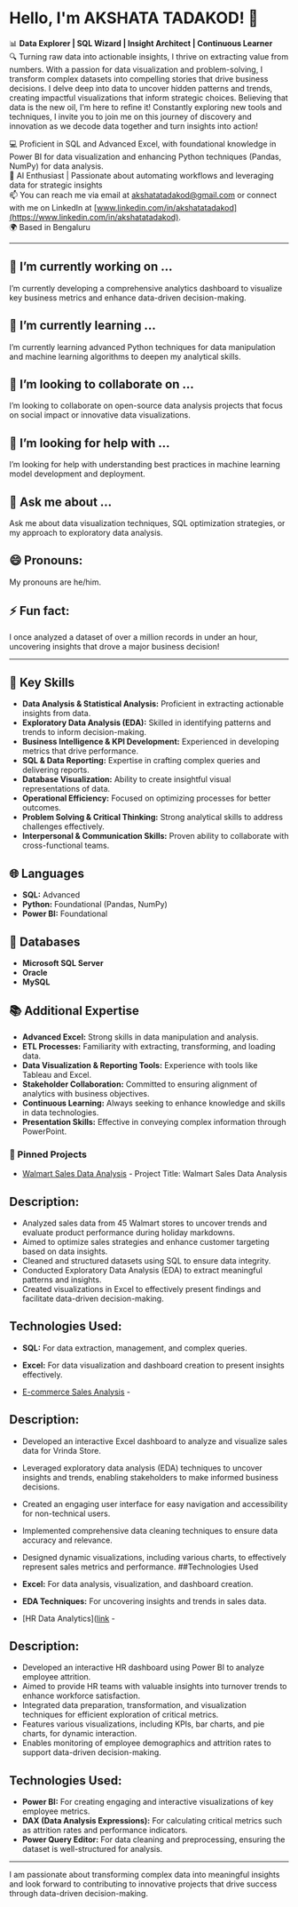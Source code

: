 # Hello, I'm AKSHATA TADAKOD! 👋

📊 **Data Explorer | SQL Wizard | Insight Architect | Continuous Learner**  
🔍 Turning raw data into actionable insights, I thrive on extracting value from numbers. With a passion for data visualization and problem-solving, I transform complex datasets into compelling stories that drive business decisions. I delve deep into data to uncover hidden patterns and trends, creating impactful visualizations that inform strategic choices. Believing that data is the new oil, I’m here to refine it! Constantly exploring new tools and techniques, I invite you to join me on this journey of discovery and innovation as we decode data together and turn insights into action!

💻 Proficient in SQL and Advanced Excel, with foundational knowledge in Power BI for data visualization and enhancing Python techniques (Pandas, NumPy) for data analysis.  
🤖 AI Enthusiast | Passionate about automating workflows and leveraging data for strategic insights  
📫 You can reach me via email at [akshatatadakod@gmail.com](mailto:akshatatadakod@gmail.com) or connect with me on LinkedIn at [www.linkedin.com/in/akshatatadakod](https://www.linkedin.com/in/akshatatadakod).  
🌍 Based in Bengaluru

---

## 🔭 I’m currently working on ...
I’m currently developing a comprehensive analytics dashboard to visualize key business metrics and enhance data-driven decision-making.

## 🌱 I’m currently learning ...
I’m currently learning advanced Python techniques for data manipulation and machine learning algorithms to deepen my analytical skills.

## 👯 I’m looking to collaborate on ...
I’m looking to collaborate on open-source data analysis projects that focus on social impact or innovative data visualizations.

## 🤔 I’m looking for help with ...
I’m looking for help with understanding best practices in machine learning model development and deployment.

## 💬 Ask me about ...
Ask me about data visualization techniques, SQL optimization strategies, or my approach to exploratory data analysis.

## 😄 Pronouns:
My pronouns are he/him.

## ⚡ Fun fact:
I once analyzed a dataset of over a million records in under an hour, uncovering insights that drove a major business decision!

---

## 🔑 Key Skills
- **Data Analysis & Statistical Analysis:** Proficient in extracting actionable insights from data.
- **Exploratory Data Analysis (EDA):** Skilled in identifying patterns and trends to inform decision-making.
- **Business Intelligence & KPI Development:** Experienced in developing metrics that drive performance.
- **SQL & Data Reporting:** Expertise in crafting complex queries and delivering reports.
- **Database Visualization:** Ability to create insightful visual representations of data.
- **Operational Efficiency:** Focused on optimizing processes for better outcomes.
- **Problem Solving & Critical Thinking:** Strong analytical skills to address challenges effectively.
- **Interpersonal & Communication Skills:** Proven ability to collaborate with cross-functional teams.

## 🌐 Languages
- **SQL:** Advanced
- **Python:** Foundational (Pandas, NumPy)
- **Power BI:** Foundational

## 💾 Databases
- **Microsoft SQL Server**
- **Oracle**
- **MySQL**

## 📚 Additional Expertise
- **Advanced Excel:** Strong skills in data manipulation and analysis.
- **ETL Processes:** Familiarity with extracting, transforming, and loading data.
- **Data Visualization & Reporting Tools:** Experience with tools like Tableau and Excel.
- **Stakeholder Collaboration:** Committed to ensuring alignment of analytics with business objectives.
- **Continuous Learning:** Always seeking to enhance knowledge and skills in data technologies.
- **Presentation Skills:** Effective in conveying complex information through PowerPoint.

### 📌 Pinned Projects
- [Walmart Sales Data Analysis]([link](https://github.com/Ak-AlphaData/SQL-Projects/blob/main/Walmart%20Sales%20Data%20Analysis/Documentation.md)) - Project Title: Walmart Sales Data Analysis
## Description:
 - Analyzed sales data from 45 Walmart stores to uncover trends and evaluate product performance during holiday markdowns.
 - Aimed to optimize sales strategies and enhance customer targeting based on data insights.
 - Cleaned and structured datasets using SQL to ensure data integrity.
 - Conducted Exploratory Data Analysis (EDA) to extract meaningful patterns and insights.
 - Created visualizations in Excel to effectively present findings and facilitate data-driven decision-making.
 ## Technologies Used:
 - **SQL:** For data extraction, management, and complex queries.
 - **Excel:** For data visualization and dashboard creation to present insights effectively.
   
- [E-commerce Sales Analysis]([link](https://github.com/Ak-AlphaData/Excel-Projects/blob/main/E-Commerce%20Sales%20Data%20Analysis/Documentation.MD)) -
 ## Description:
 - Developed an interactive Excel dashboard to analyze and visualize sales data for Vrinda Store.
 - Leveraged exploratory data analysis (EDA) techniques to uncover insights and trends, enabling stakeholders to make informed business decisions.
 - Created an engaging user interface for easy navigation and accessibility for non-technical users.
 - Implemented comprehensive data cleaning techniques to ensure data accuracy and relevance.
 - Designed dynamic visualizations, including various charts, to effectively represent sales metrics and performance.
 ##Technologies Used
- **Excel:** For data analysis, visualization, and dashboard creation.
- **EDA Techniques:** For uncovering insights and trends in sales data.
  
- [HR Data Analytics]([link](https://github.com/Ak-AlphaData/Power-BI-Projects/blob/main/HR-Analytics/Documentation.md) -
 ## Description:
 - Developed an interactive HR dashboard using Power BI to analyze employee attrition.
 - Aimed to provide HR teams with valuable insights into turnover trends to enhance workforce satisfaction.
 - Integrated data preparation, transformation, and visualization techniques for efficient exploration of critical metrics.
 - Features various visualizations, including KPIs, bar charts, and pie charts, for dynamic interaction.
 - Enables monitoring of employee demographics and attrition rates to support data-driven decision-making.
 ## Technologies Used:
 - **Power BI:** For creating engaging and interactive visualizations of key employee metrics.
 - **DAX (Data Analysis Expressions):** For calculating critical metrics such as attrition rates and performance indicators.
 - **Power Query Editor:** For data cleaning and preprocessing, ensuring the dataset is well-structured for analysis.

---

I am passionate about transforming complex data into meaningful insights and look forward to contributing to innovative projects that drive success through data-driven decision-making.


